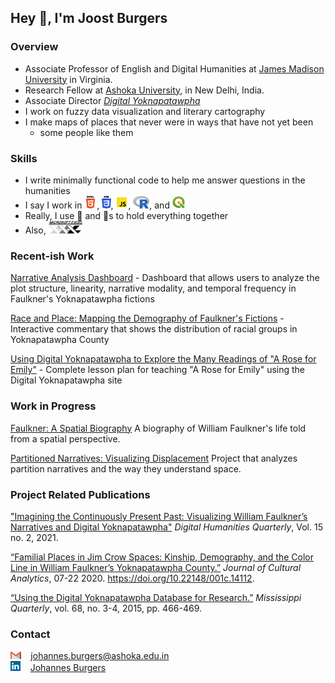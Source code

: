 ## Hey :wave:, I'm Joost Burgers

### Overview

- Associate Professor of English and Digital Humanities at [James Madison University](https://www.jmu.edu) in Virginia.
- Research Fellow at [Ashoka University](https://www.ashoka.edu.in), in New Delhi, India.
- Associate Director [*Digital Yoknapatawpha*](http://faulkner.iath.virginia.edu/)
- I work on fuzzy data visualization and literary cartography
- I make maps of places that never were in ways that have not yet been 
  - some people like them

### Skills
- I write minimally functional code to help me answer questions in the humanities
- I say I work in <img src="images/html5.svg" alt="html5" height="20px"/>, <img src="images/css3.svg" alt="css3" height="20px"/>, <img src="images/javascript.svg" alt="javascript" height="20px"/>, <img src="images/r.svg" alt="r" height="20px"/>, and <img src="images/qgis.svg" alt="qgis" height="20px"/>
- Really, I use 🧶 and 🧷s to hold everything together
- Also, <img src="images/excel_logo_2.jpg" alt="r" height="20px"/>

### Recent-ish Work

[Narrative Analysis Dashboard](http://faulkner.iath.virginia.edu/narrativeanalysis.html) - Dashboard that allows users to analyze the plot structure, linearity, narrative modality, and temporal frequency in Faulkner's Yoknapatawpha fictions

[Race and Place: Mapping the Demography of Faulkner's Fictions](http://faulkner.iath.virginia.edu/racial_demography/) - Interactive commentary that shows the distribution of racial groups in Yoknapatawpha County

[Using Digital Yoknapatawpha to Explore the Many Readings of "A Rose for Emily"](https://faulkner.drupal.shanti.virginia.edu/content/burgersrevideos) - Complete lesson plan for teaching "A Rose for Emily" using the Digital Yoknapatawpha site

### Work in Progress
[Faulkner: A Spatial Biography](https://joostburgers.github.io/FaulknerSpatialBiography/) A biography of William Faulkner's life told from a spatial perspective.

[Partitioned Narratives: Visualizing Displacement](https://joostburgers.github.io/thick_mapping_partition/) Project that analyzes partition narratives and the way they understand space. 

### Project Related Publications
["Imagining the Continuously Present Past: Visualizing William Faulkner’s Narratives and Digital Yoknapatawpha"](http://digitalhumanities.org/dhq/vol/15/2/000548/000548.html) *Digital Humanities Quarterly*, Vol. 15 no. 2, 2021.

[“Familial Places in Jim Crow Spaces: Kinship, Demography, and the Color Line in William Faulkner’s 
Yoknapatawpha County.”](https://culturalanalytics.org/article/14112-familial-places-in-jim-crow-spaces-kinship-demography-and-the-color-line-in-william-faulkner-s-yoknapatawpha-county) *Journal of Cultural Analytics*, 07-22 2020. https://doi.org/10.22148/001c.14112.

[“Using the Digital Yoknapatawpha Database for Research.”](https://www.jstor.org/stable/26468044) *Mississippi Quarterly*, vol. 68, no. 3-4, 2015, pp. 466-469.

### Contact

<img src="images/gmail.svg" alt="gmail" height="12px"/>&nbsp;&nbsp;&nbsp; [johannes.burgers@ashoka.edu.in](johannes.burgers@ashoka.edu.in)  
<img src="images/linkedin.svg" alt="gmail" height="16px"/>&nbsp;&nbsp;&nbsp; [Johannes Burgers](https://www.linkedin.com/in/johannes-burgers-1356b1a1/)

<!--[![Top Langs](https://github-readme-stats.vercel.app/api/top-langs/?username=joostburgers)](https://github.com/joostburgers/github-readme-stats)-->
